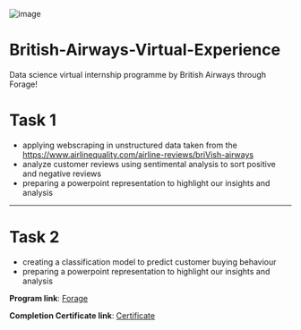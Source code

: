 
![image](https://user-images.githubusercontent.com/68168071/208015626-505dc939-4551-4ccc-a60e-18827d60bf66.png)

# British-Airways-Virtual-Experience
Data science virtual internship programme by British Airways through Forage!

# Task 1 
- applying webscraping in unstructured data taken from the https://www.airlinequality.com/airline-reviews/briVish-airways
- analyze customer reviews using sentimental analysis to sort positive and negative reviews
- preparing a powerpoint representation to highlight our insights and analysis
--------------------------------------------------------------------------------------------------------------------------------------

# Task 2  
- creating a classification model to predict customer buying behaviour
- preparing a powerpoint representation to highlight our insights and analysis

**Program link**: [Forage](https://www.theforage.com/virtual-internships/prototype/NjynCWzGSaWXQCxSX/Data-Science?ref=87jnjsrQEx6guHcaq)

**Completion Certificate link**: [Certificate]([https://forage-uploads-prod.s3.amazonaws.com/completion-certificates/British%20Airways/NjynCWzGSaWXQCxSX_British%20Airways_87jnjsrQEx6guHcaq_1668892290001_completion_certificate.pdf](https://forage-uploads-prod.s3.amazonaws.com/completion-certificates/British%20Airways/NjynCWzGSaWXQCxSX_British%20Airways_WwX4HYeQqudLogWpP_1692559374761_completion_certificate.pdf)https://forage-uploads-prod.s3.amazonaws.com/completion-certificates/British%20Airways/NjynCWzGSaWXQCxSX_British%20Airways_WwX4HYeQqudLogWpP_1692559374761_completion_certificate.pdf)
